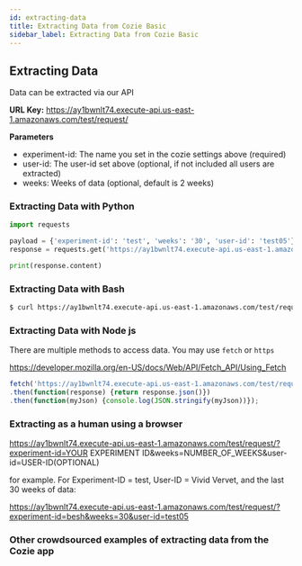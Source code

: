 ```yaml
---
id: extracting-data
title: Extracting Data from Cozie Basic
sidebar_label: Extracting Data from Cozie Basic
---
```



## Extracting Data
Data can be extracted via our API

**URL Key:** https://ay1bwnlt74.execute-api.us-east-1.amazonaws.com/test/request/

**Parameters**
* experiment-id: The name you set in the cozie settings above (required)
* user-id: The user-id set above (optional, if not included all users are extracted)
* weeks: Weeks of data (optional, default is 2 weeks)

### Extracting Data with Python

```python
import requests

payload = {'experiment-id': 'test', 'weeks': '30', 'user-id': 'test05'}
response = requests.get('https://ay1bwnlt74.execute-api.us-east-1.amazonaws.com/test/request/', params = payload)

print(response.content)
```

### Extracting Data with Bash

```bash
$ curl https://ay1bwnlt74.execute-api.us-east-1.amazonaws.com/test/request/?experiment-id=test&weeks=3
```

### Extracting Data with Node js

There are multiple methods to access data. You may use `fetch` or `https`

https://developer.mozilla.org/en-US/docs/Web/API/Fetch_API/Using_Fetch

```js
fetch('https://ay1bwnlt74.execute-api.us-east-1.amazonaws.com/test/request/?experiment-id=test&weeks=3')
.then(function(response) {return response.json()})
.then(function(myJson) {console.log(JSON.stringify(myJson))});
```

### Extracting as a human using a browser
https://ay1bwnlt74.execute-api.us-east-1.amazonaws.com/test/request/?experiment-id=YOUR EXPERIMENT ID&weeks=NUMBER_OF_WEEKS&user-id=USER-ID(OPTIONAL)

for example. For Experiment-ID = test, User-ID = Vivid Vervet, and the last 30 weeks of data:

https://ay1bwnlt74.execute-api.us-east-1.amazonaws.com/test/request/?experiment-id=besh&weeks=30&user-id=test05

### Other crowdsourced examples of extracting data from the Cozie app
